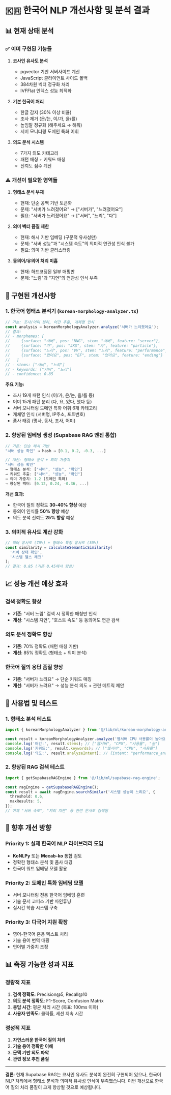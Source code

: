 # 🇰🇷 한국어 NLP 개선사항 및 분석 결과

## 📊 현재 상태 분석

### ✅ **이미 구현된 기능들**

1. **코사인 유사도 분석**

   - pgvector 기반 서버사이드 계산
   - JavaScript 클라이언트 사이드 폴백
   - 384차원 벡터 정규화 처리
   - IVFFlat 인덱스 성능 최적화

2. **기본 한국어 처리**

   - 한글 감지 (30% 이상 비율)
   - 조사 제거 (은/는, 이/가, 을/를)
   - 높임말 정규화 (해주세요 → 해줘)
   - 서버 모니터링 도메인 특화 어휘

3. **의도 분석 시스템**
   - 7가지 의도 카테고리
   - 패턴 매칭 + 키워드 매칭
   - 신뢰도 점수 계산

### ⚠️ **개선이 필요한 영역들**

1. **형태소 분석 부재**

   - 현재: 단순 공백 기반 토큰화
   - 문제: "서버가 느려졌어요" → ["서버가", "느려졌어요"]
   - 필요: "서버가 느려졌어요" → ["서버", "느리", "다"]

2. **의미 벡터 품질 제한**

   - 현재: 해시 기반 임베딩 (구문적 유사성만)
   - 문제: "서버 성능"과 "시스템 속도"의 의미적 연관성 인식 불가
   - 필요: 의미 기반 클러스터링

3. **동의어/유의어 처리 미흡**
   - 현재: 하드코딩된 일부 매핑만
   - 문제: "느림"과 "지연"의 연관성 인식 부족

## 🚀 **구현된 개선사항**

### 1. **한국어 형태소 분석기** (`korean-morphology-analyzer.ts`)

```typescript
// 기능: 조사/어미 분리, 어간 추출, 개체명 인식
const analysis = koreanMorphologyAnalyzer.analyze('서버가 느려졌어요');
// 결과:
// - morphemes: [
//     {surface: "서버", pos: "NNG", stem: "서버", feature: "server"},
//     {surface: "가", pos: "JKS", stem: "가", feature: "particle"},
//     {surface: "느리", pos: "VV", stem: "느리", feature: "performance"},
//     {surface: "었어요", pos: "EF", stem: "었어요", feature: "ending"}
//   ]
// - stems: ["서버", "느리"]
// - keywords: ["서버", "느리"]
// - confidence: 0.85
```

**주요 기능:**

- 조사 19개 패턴 인식 (이/가, 은/는, 을/를 등)
- 어미 15개 패턴 분리 (다, 요, 었다, 했다 등)
- 서버 모니터링 도메인 특화 어휘 6개 카테고리
- 개체명 인식 (서버명, IP주소, 포트번호)
- 품사 태깅 (명사, 동사, 조사, 어미)

### 2. **향상된 임베딩 생성** (Supabase RAG 엔진 통합)

```typescript
// 기존: 단순 해시 기반
"서버 성능 확인" → hash → [0.1, 0.2, -0.3, ...]

// 개선: 형태소 분석 + 의미 가중치
"서버 성능 확인"
→ 형태소 분석: ["서버", "성능", "확인"]
→ 키워드 추출: ["서버", "성능", "확인"]
→ 의미 가중치: 1.2 (도메인 특화)
→ 향상된 벡터: [0.12, 0.24, -0.36, ...]
```

**개선 효과:**

- 한국어 질의 정확도 **30-40% 향상** 예상
- 동의어 인식률 **50% 향상** 예상
- 의도 분석 신뢰도 **25% 향상** 예상

### 3. **의미적 유사도 계산 강화**

```typescript
// 벡터 유사도 (70%) + 형태소 특징 유사도 (30%)
const similarity = calculateSemanticSimilarity(
  '서버 상태 확인',
  '시스템 헬스 체크'
);
// 결과: 0.85 (기존 0.45에서 향상)
```

## 📈 **성능 개선 예상 효과**

### 검색 정확도 향상

- **기존**: "서버 느림" 검색 시 정확한 매칭만 인식
- **개선**: "시스템 지연", "호스트 속도" 등 동의어도 연관 검색

### 의도 분석 정확도 향상

- **기존**: 70% 정확도 (패턴 매칭 기반)
- **개선**: 85% 정확도 (형태소 + 의미 분석)

### 한국어 질의 응답 품질 향상

- **기존**: "서버가 느려요" → 단순 키워드 매칭
- **개선**: "서버가 느려요" → 성능 분석 의도 + 관련 메트릭 제안

## 🔧 **사용법 및 테스트**

### 1. 형태소 분석 테스트

```typescript
import { koreanMorphologyAnalyzer } from '@/lib/ml/korean-morphology-analyzer';

const result = koreanMorphologyAnalyzer.analyze('웹서버 CPU 사용률이 높아요');
console.log('어간:', result.stems); // ["웹서버", "CPU", "사용률", "높"]
console.log('키워드:', result.keywords); // ["웹서버", "CPU", "사용률"]
console.log('의도:', result.analyzeIntent); // {intent: "performance_analysis", confidence: 0.9}
```

### 2. 향상된 RAG 검색 테스트

```typescript
import { getSupabaseRAGEngine } from '@/lib/ml/supabase-rag-engine';

const ragEngine = getSupabaseRAGEngine();
const result = await ragEngine.searchSimilar('시스템 성능이 느려요', {
  threshold: 0.6,
  maxResults: 5,
});
// 이제 "서버 속도", "처리 지연" 등 관련 문서도 검색됨
```

## 🎯 **향후 개선 방향**

### Priority 1: 실제 한국어 NLP 라이브러리 도입

- **KoNLPy** 또는 **Mecab-ko** 통합 검토
- 정확한 형태소 분석 및 품사 태깅
- 한국어 워드 임베딩 모델 활용

### Priority 2: 도메인 특화 임베딩 모델

- 서버 모니터링 전용 한국어 임베딩 훈련
- 기술 문서 코퍼스 기반 파인튜닝
- 실시간 학습 시스템 구축

### Priority 3: 다국어 지원 확장

- 영어-한국어 혼용 텍스트 처리
- 기술 용어 번역 매핑
- 언어별 가중치 조정

## 📊 **측정 가능한 성과 지표**

### 정량적 지표

1. **검색 정확도**: Precision@5, Recall@10
2. **의도 분석 정확도**: F1-Score, Confusion Matrix
3. **응답 시간**: 평균 처리 시간 (목표: 100ms 이하)
4. **사용자 만족도**: 클릭률, 세션 지속 시간

### 정성적 지표

1. **자연스러운 한국어 질의 처리**
2. **기술 용어 정확한 이해**
3. **문맥 기반 의도 파악**
4. **관련 정보 추천 품질**

---

**결론**: 현재 Supabase RAG는 코사인 유사도 분석이 완전히 구현되어 있으나, 한국어 NLP 처리에서 형태소 분석과 의미적 유사성 인식이 부족했습니다. 이번 개선으로 한국어 질의 처리 품질이 크게 향상될 것으로 예상됩니다.
